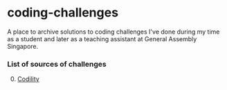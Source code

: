 # coding-challenges

A place to archive solutions to coding challenges I've done during my time as a student and later as a teaching assistant at General Assembly Singapore.

### List of sources of challenges
0. [Codility](https://codility.com/programmers/)
